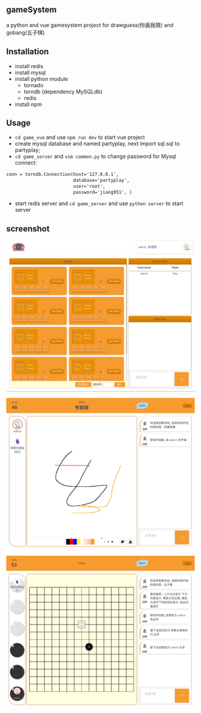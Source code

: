 ## gameSystem
a python and vue gamesystem project for drawguess(你画我猜) and gobang(五子棋)


## Installation
- install redis 
- install mysql
- install python module
    - tornado 
    - torndb (dependency MySQLdb)
    - redis 
- install npm 

## Usage

- `cd game_vue` and use `npm run dev` to start vue project
- create mysql database and named partyplay, next import sql.sql to partyplay;
- `cd game_server` and `vim common.py` to change password for Mysql connect:
```
conn = torndb.Connection(host='127.0.0.1',
                         database='partyplay',
                         user='root',
                         password='jiang951', )
```
- start redis server and `cd game_server` and use `python server` to start server

## screenshot
![hall](./screenshot/screenshot1.png)

![drawguess](./screenshot/screenshot2.png)

![chess](./screenshot/screenshot3.png)


